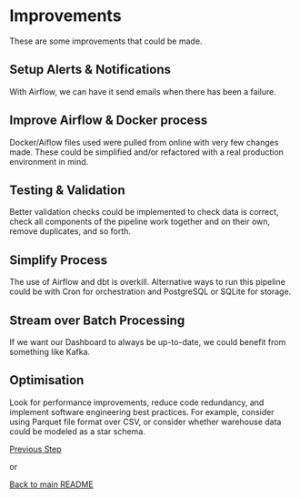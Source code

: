 # Improvements

These are some improvements that could be made.

## Setup Alerts & Notifications

With Airflow, we can have it send emails when there has been a failure.

## Improve Airflow & Docker process

Docker/Aiflow files used were pulled from online with very few changes made. These could be simplified and/or refactored with a real production environment in mind.

## Testing & Validation

Better validation checks could be implemented to check data is correct, check all components of the pipeline work together and on their own, remove duplicates, and so forth.

## Simplify Process

The use of Airflow and dbt is overkill. Alternative ways to run this pipeline could be with Cron for orchestration and PostgreSQL or SQLite for storage.

## Stream over Batch Processing

If we want our Dashboard to always be up-to-date, we could benefit from something like Kafka.

## Optimisation

Look for performance improvements, reduce code redundancy, and implement software engineering best practices. For example, consider using Parquet file format over CSV, or consider whether warehouse data could be modeled as a star schema.

[Previous Step](terminate.md)

or

[Back to main README](../README.md)



